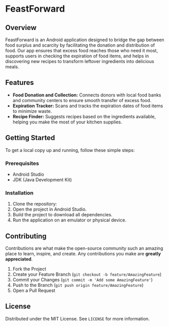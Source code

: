 # FeastForward

## Overview
FeastForward is an Android application designed to bridge the gap between food surplus and scarcity by facilitating the donation and distribution of food. Our app ensures that excess food reaches those who need it most, supports users in checking the expiration of food items, and helps in discovering new recipes to transform leftover ingredients into delicious meals.

## Features
- **Food Donation and Collection:** Connects donors with local food banks and community centers to ensure smooth transfer of excess food.
- **Expiration Tracker:** Scans and tracks the expiration dates of food items to minimize waste.
- **Recipe Finder:** Suggests recipes based on the ingredients available, helping you make the most of your kitchen supplies.

## Getting Started
To get a local copy up and running, follow these simple steps:

### Prerequisites
- Android Studio
- JDK (Java Development Kit)

### Installation
1. Clone the repository:
2. Open the project in Android Studio.
3. Build the project to download all dependencies.
4. Run the application on an emulator or physical device.

## Contributing
Contributions are what make the open-source community such an amazing place to learn, inspire, and create. Any contributions you make are **greatly appreciated**.

1. Fork the Project
2. Create your Feature Branch (`git checkout -b feature/AmazingFeature`)
3. Commit your Changes (`git commit -m 'Add some AmazingFeature'`)
4. Push to the Branch (`git push origin feature/AmazingFeature`)
5. Open a Pull Request

## License
Distributed under the MIT License. See `LICENSE` for more information.
